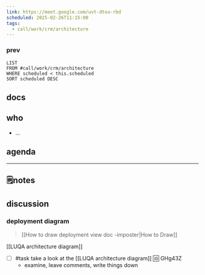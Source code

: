 ```yaml
---
link: https://meet.google.com/uvt-dtou-rbd
scheduled: 2025-02-26T11:15:00
tags:
  - call/work/crm/architecture
---
```

### **prev**

```dataview
LIST
FROM #call/work/crm/architecture 
WHERE scheduled < this.scheduled
SORT scheduled DESC
```

## docs

## who
- ...
## agenda

---
## 🗒notes

## discussion

### deployment diagram
> [[How to draw deployment view doc -imposter|How to Draw]]

[[LUQA architecture diagram]]

- [ ] #task take a look at the [[LUQA architecture diagram]] 🆔 GHg43Z
	- examine, leave comments, write things down
